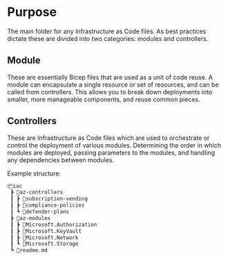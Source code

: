 # Purpose

The main folder for any Infrastructure as Code files. As best practices dictate
these are divided into two categories: modules and controllers.

## Module

These are essentially Bicep files that are used as a unit of code reuse. A
module can encapsulate a single resource or set of resources, and can be called
from controllers. This allows you to break down deployments into smaller, more
manageable components, and reuse common pieces.

## Controllers

These are Infrastructure as Code files which are used to orchestrate or control
the deployment of various modules. Determining the order in which modules are
deployed, passing parameters to the modules, and handling any dependencies
between modules.

Example structure:

```html
📦iac
 ┣ 📂az-controllers
 ┃ ┣ 📂subscription-vending
 ┃ ┣ 📂compliance-policies
 ┃ ┗ 📂defender-plans
 ┣ 📂az-modules
 ┃ ┣ 📂Microsoft.Authorization
 ┃ ┣ 📂Microsoft.KeyVault
 ┃ ┣ 📂Microsoft.Network
 ┃ ┗ 📂Microsoft.Storage
 ┗ 📜readme.md
```
